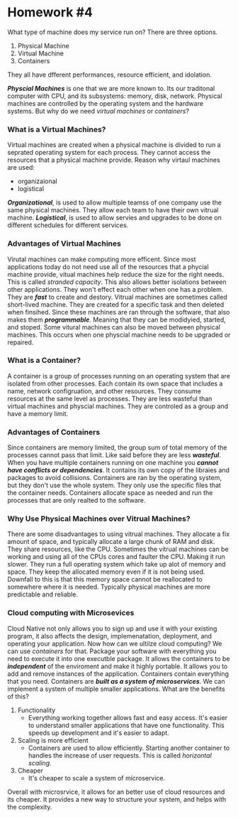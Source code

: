 # Homework #4

What type of machine does my service run on? 
There are three options. 
  1. Physical Machine 
  2. Virtual Machine 
  3. Containers 


They all have dfferent performances, resource efficient, and idolation. 


***Physcial Machines*** is one that we are more known to. Its our traditonal computer with CPU, and its subsystems: memory, disk, network. 
Physical machines are controlled by the operating system and the hardware systems. 
But why do we need _virtual machines_ or _containers_?




### What is a Virtual Machines?

Virtual machines are created when a physical machine is divided to run a seprated operating system for each process. They cannot access the resources that a physical machine provide. 
Reason why virtaul machines are used: 
  - organizaional 
  - logistical 

***Organizational***, is used to allow multiple teamss of one company use the same physical machines. They allow each team to have their own vitrual machine.
***Logistical***, is used to allow servies and upgrades to be done on different schedules for different services. 


### Advantages of Virtual Machines 

Virutal machines can make computing more efficent. Since most applications today do not need use all of the resources that a phycial machine provide, vitual machines help reduce the size for the right needs. This is called _stranded capacity_. This also allows better isolations between other applications. They won't effect each other when one has a problem. They are ***fast*** to create and destory. Vitrual machines are sometimes called short-lived machine. They are created for a specific task and then deleted when finsihed. Since these machines are ran through the software, that also makes them ***programmable***. Meaning that they can be modidyied, started, and stoped. Some vitural machines can also be moved between physical machines. This occurs when one physcial machine needs to be upgraded or repaired. 


### What is a Container? 


A container is a group of processes running on an operating system that are isolated from other processes. Each contain its own space that includes a name, network configruation, and other resources. They consume resources at the same level as processes. They are less wasteful than virtual machines and physcial machines. They are controled as a group and have a memory limit. 


### Advantages of Containers


Since containers are memory limited, the group sum of total memory of the processes cannot pass that limit. Like said before they are less ***wasteful***. When you have multiple containers running on one machine you ***cannot have conflicts or dependencies***. It contains its own copy of the libraies and packages to avoid collisions. Containers are ran by the operating system, but they don't use the whole system. They only use the specific files that the container needs. Containers allocate space as needed and run the processes that are only realted to the software.


### Why Use Physical Machines over Vitrual Machines?

There are some disadvantages to using vitrual machines. They allocate a fix amount of space, and typically allocate a large chunk of RAM and disk. They share resources, like the CPU. Sometimes the vitrual machines can be working and using all of the CPUs cores and faulter the CPU. Making it run slower. They run a full operating system which take up alot of memory and space. They keep the allocated memory even if it is not being used. Downfall to this is that this memory space cannot be reallocated to somewhere where it is needed. Typically physical machines are more predictable and reliable. 



### Cloud computing with Microsevices
Cloud Native not only allows you to sign up and use it with your existing program, it also affects the design, implemenatation, deployment, and operating your application. Now how can we ultilze cloud computing? We can use _containers_ for that. Package your software with everything you need to execute it into one executble package. It allows the containers to be ***independent*** of the enviroment and make it highly portable. It allows you to add and remove instances of the application. Containers contain everything that you need. Containers are ***built as a system of microservices***. We can implement a system of multiple smaller applications. What are the benefits of this? 


  1. Functionality
      - Everything working together allows fast and easy access. It's easier to understand smaller applications that          have one functionality. This speeds up development and it's easier to adapt.
  2. Scaling is more efficient 
      - Containers are used to allow efficiently. Starting another container to handles the increase of user requests.         This is called _horizontal scaling_. 
  3. Cheaper 
      - It's cheaper to scale a system of microservice. 


Overall with microsrvice, it allows for an better use of cloud resources and its cheaper. It provides a new way to structure your system, and helps with the complexity. 






